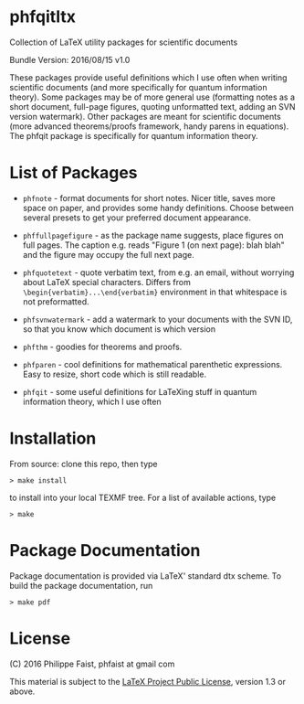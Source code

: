 # phfqitltx

Collection of LaTeX utility packages for scientific documents

Bundle Version: 2016/08/15 v1.0

These packages provide useful definitions which I use often when writing
scientific documents (and more specifically for quantum information theory).
Some packages may be of more general use (formatting notes as a short document,
full-page figures, quoting unformatted text, adding an SVN version watermark).
Other packages are meant for scientific documents (more advanced theorems/proofs
framework, handy parens in equations).  The phfqit package is specifically for
quantum information theory.


# List of Packages

- `phfnote` - format documents for short notes.  Nicer title, saves more space
  on paper, and provides some handy definitions.  Choose between several presets
  to get your preferred document appearance.

- `phffullpagefigure` - as the package name suggests, place figures on full pages.
  The caption e.g. reads "Figure 1 (on next page): blah blah" and the figure
  may occupy the full next page.

- `phfquotetext` - quote verbatim text, from e.g. an email, without worrying
  about LaTeX special characters.  Differs from
  `\begin{verbatim}...\end{verbatim}` environment in that whitespace is not
  preformatted.

- `phfsvnwatermark` - add a watermark to your documents with the SVN ID, so that
  you know which document is which version

- `phfthm` - goodies for theorems and proofs.

- `phfparen` - cool definitions for mathematical parenthetic expressions.  Easy
  to resize, short code which is still readable.

- `phfqit` - some useful definitions for LaTeXing stuff in quantum information
  theory, which I use often


# Installation

From source: clone this repo, then type

    > make install
    
to install into your local TEXMF tree.  For a list of available actions, type

    > make


# Package Documentation

Package documentation is provided via LaTeX' standard dtx scheme.  To build the
package documentation, run

    > make pdf

# License

(C) 2016 Philippe Faist, phfaist at gmail com

This material is subject to the [LaTeX Project Public License](http://www.ctan.org/license/lppl1.3),
version 1.3 or above.
